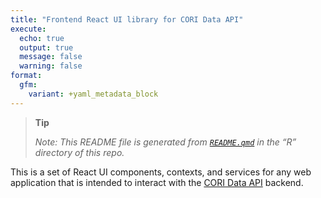 ```yaml
---
title: "Frontend React UI library for CORI Data API"
execute:
  echo: true
  output: true
  message: false
  warning: false
format:
  gfm:
    variant: +yaml_metadata_block
---
```


<div>

> **Tip**
>
> *Note: This README file is generated from [`README.qmd`](R/README.qmd)
> in the “R” directory of this repo.*

</div>

This is a set of React UI components, contexts, and services for any web
application that is intended to interact with the [CORI Data
API](https://github.com/ruralinnovation/cori-data-api) backend.
